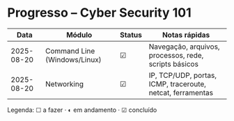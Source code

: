 # Progresso – Cyber Security 101

| Data       | Módulo                    | Status | Notas rápidas                                              |
|------------|---------------------------|--------|------------------------------------------------------------|
| 2025-08-20 | Command Line (Windows/Linux) | ☑   | Navegação, arquivos, processos, rede, scripts básicos       |
| 2025-08-20 | Networking                | ☑      | IP, TCP/UDP, portas, ICMP, traceroute, netcat, ferramentas |

Legenda: ☐ a fazer · ◐ em andamento · ☑ concluído
